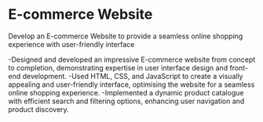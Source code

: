 # E-commerce Website

Develop an E-commerce Website to provide a seamless online shopping experience with user-friendly interface

-Designed and developed an impressive E-commerce website from concept to completion, 
 demonstrating expertise in user interface design and front-end development.
-Used HTML, CSS, and JavaScript to create a visually appealing and user-friendly interface, optimising 
 the website for a seamless online shopping experience.
-Implemented a dynamic product catalogue with efficient search and filtering options, enhancing user 
 navigation and product discovery.
